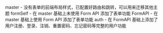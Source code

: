 master - 没有表单的前端布局样式，已配置好路由和跳转，可以用来迁移其他主题
formSelf - 在 master 基础上未使用 Form API 添加了表单功能
FormAPI - 在 master 基础上使用 Form API 添加了表单功能
auth - 在 FormAPI 基础上添加了用户注册、登录、注销、重置密码、忘记密码等完整的用户功能